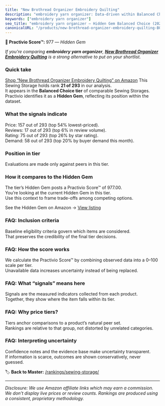 ```yaml
---
title: "New Brothread Organizer Embroidery Quilting"
description: "embroidery yarn organizer: Data-driven within Balanced Choice ranking using the Practivio Score™. Positioned by quality, value, demand, findability, momentum."
keywords: ["embroidery yarn organizer"]
seo_title: "embroidery yarn organizer — Hidden Gem Balanced Choice (2025)"
canonicalURL: "/products/new-brothread-organizer-embroidery-quilting-B07S6TJ8SC/"
---
```


**💎 Practivio Score™:** 977 — _Hidden Gem_


*If you're comparing **embroidery yarn organizer**, **[New Brothread Organizer Embroidery Quilting](https://www.amazon.com/dp/B07S6TJ8SC?tag=practivio-20)** is a strong alternative to put on your shortlist.*
### Quick take
[Shop “New Brothread Organizer Embroidery Quilting” on Amazon](https://www.amazon.com/dp/B07S6TJ8SC?tag=practivio-20)
This Sewing Storage holds rank **21 of 293** in our analysis.  
It appears in the **Balanced Choice tier** of comparable Sewing Storages.  
Practivio identifies it as a **Hidden Gem**, reflecting its position within the dataset.

### What the signals indicate
Price: 157 out of 293 (top 54% lowest-priced).  
Reviews: 17 out of 293 (top 6% in review volume).  
Rating: 75 out of 293 (top 26% by star rating).  
Demand: 58 out of 293 (top 20% by buyer demand this month).

### Position in tier
Evaluations are made only against peers in this tier.

### How it compares to the Hidden Gem
The tier’s Hidden Gem posts a Practivio Score™ of 977.00.  
You’re looking at the current Hidden Gem in this tier.  
Use this context to frame trade-offs among competing options.  

See the Hidden Gem on Amazon → [View listing](https://www.amazon.com/dp/B07S6TJ8SC?tag=practivio-20)

### FAQ: Inclusion criteria
Baseline eligibility criteria govern which items are considered.  
That preserves the credibility of the final tier decisions.

### FAQ: How the score works
We calculate the Practivio Score™ by combining observed data into a 0–100 scale per tier.  
Unavailable data increases uncertainty instead of being replaced.

### FAQ: What “signals” means here
Signals are the measured indicators collected from each product.  
Together, they show where the item falls within its tier.

### FAQ: Why price tiers?
Tiers anchor comparisons to a product’s natural peer set.  
Rankings are relative to that group, not distorted by unrelated categories.

### FAQ: Interpreting uncertainty
Confidence notes and the evidence base make uncertainty transparent.  
If information is scarce, outcomes are shown conservatively, never guessed.


🏷️ **Back to Master:** [/rankings/sewing-storage/](/rankings/sewing-storage/)

---
_Disclosure: We use Amazon affiliate links which may earn a commission. We don’t display live prices or review counts. Rankings are produced using a consistent, proprietary methodology._

